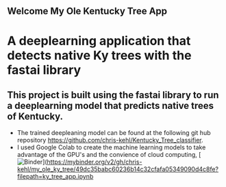 ## Welcome My Ole Kentucky Tree App
# A deeplearning application that detects native Ky trees with the fastai library


## This project is built using the fastai library to run a deeplearning model that predicts native trees of Kentucky.
* The trained deepleaning model can be found at the following git hub repository https://github.com/chris-kehl/Kentucky_Tree_classifier.
* I used Google Colab to create the machine learning models to take advantage of the GPU's and the convience of cloud computing,
[![Binder](https://mybinder.org/badge_logo.svg)](https://mybinder.org/v2/gh/chris-kehl/my_ole_ky_tree/49dc35babc60236b14c32cfafa05349090d4c8fe?filepath=ky_tree_app.ipynb

